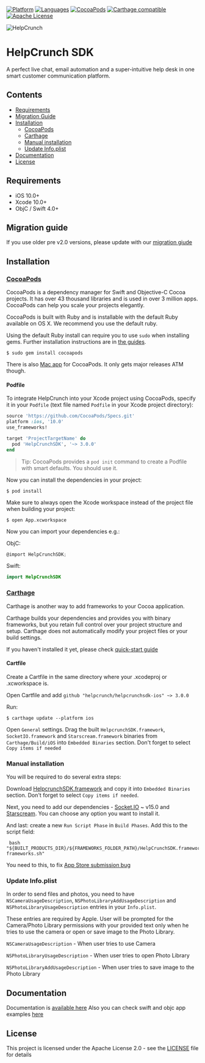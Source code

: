 [![Platform](https://img.shields.io/badge/platforms-iOS-orange.svg)](https://cocoapods.org/pods/HelpcrunchSDK)
[![Languages](https://img.shields.io/badge/languages-OjbC-orange.svg)]()
[![CocoaPods](https://img.shields.io/cocoapods/v/HelpCrunchSDK.svg)](#cocoapods)
[![Carthage compatible](https://img.shields.io/badge/Carthage-compatible-4BC51D.svg?style=flat)](#carthage)
[![Apache License](http://img.shields.io/badge/license-APACHE2-blue.svg?style=flat)](https://www.apache.org/licenses/LICENSE-2.0.html)

![HelpCrunch](https://helpcrunch.com/img/layout/menu/logo.svg)

# HelpCrunch SDK

A perfect live chat, email automation and a super-intuitive help desk in one smart customer communication platform.

## Contents

- [Requirements](#requirements)
- [Migration Guide](#migration-guide)
- [Installation](#installation)
   - [CocoaPods](#cocoapods)
   - [Carthage](#carthage)
   - [Manual installation](#manual-installation)
   - [Update Info.plist](#update-infoplist)
- [Documentation](#documentation)
- [License](#license)

## Requirements

- iOS 10.0+
- Xcode 10.0+
- ObjC / Swift 4.0+

## Migration guide

If you use older pre v2.0 versions, please update with our [migration giude](https://docs.helpcrunch.com/sdk-migration-guide-from-1-x-to-2-x.html)

## Installation

### [CocoaPods](https://cocoapods.org)

CocoaPods is a dependency manager for Swift and Objective-C Cocoa projects. It has over 43 thousand libraries and is used in over 3 million apps. CocoaPods can help you scale your projects elegantly.

CocoaPods is built with Ruby and is installable with the default Ruby available on OS X. We recommend you use the default ruby.

Using the default Ruby install can require you to use  `sudo`  when installing gems. Further installation instructions are in [the guides](https://guides.cocoapods.org/using/getting-started.html#getting-started).

```shell
$ sudo gem install cocoapods
```

There is also [Mac app](https://cocoapods.org/app) for CocoaPods. It only gets major releases ATM though.

#### Podfile

To integrate HelpCrunch into your Xcode project using CocoaPods, specify it in your `Podfile` (text file named `Podfile` in your Xcode project directory):

```ruby
source 'https://github.com/CocoaPods/Specs.git'
platform :ios, '10.0'
use_frameworks!

target 'ProjectTargetName' do
  pod 'HelpCrunchSDK', '~> 3.0.0'
end
```

> Tip: CocoaPods provides a `pod init` command to create a Podfile with smart defaults. You should use it.

Now you can install the dependencies in your project:

```shell
$ pod install
```

Make sure to always open the Xcode workspace instead of the project file when building your project:

```shell
$ open App.xcworkspace
```

Now you can import your dependencies e.g.:

ObjC:
```objective-c
@import HelpCrunchSDK;
```
Swift:
```swift
import HelpCrunchSDK
```

### [Carthage](https://github.com/Carthage/Carthage)

Carthage is another way to add frameworks to your Cocoa application.

Carthage builds your dependencies and provides you with binary frameworks, but you retain full control over your project structure and setup. Carthage does not automatically modify your project files or your build settings.

If you haven't installed it yet, please check [quick-start guide](https://github.com/Carthage/Carthage#quick-start)

#### Cartfile

Create a Cartfile in the same directory where your .xcodeproj or .xcworkspace is.

Open Cartfile and add `github "helpcrunch/helpcrunchsdk-ios" ~> 3.0.0`

Run:
```shell
$ carthage update --platform ios
```

Open `General` settings. Drag the built `HelpcrunchSDK.framework`, `SocketIO.framework` and `Starscream.framework` binaries from `Carthage/Build/iOS` into `Embedded Binaries` section. Don't forget to select `Copy items if needed`

### Manual installation

You will be required to do several extra steps:

Download [HelpcrunchSDK.framework](https://github.com/helpcrunch/helpcrunchsdk-ios) and copy it into `Embedded Binaries` section. Don't forget to select `Copy items if needed`.

Next, you need to add our dependencies - [Socket.IO](https://github.com/socketio/socket.io-client-swift) ~ v15.0 and [Starscream](https://github.com/daltoniam/Starscream). You can choose any option you want to install it.

And last: create a new `Run Script Phase` in `Build Phases`. Add this to the script field:
```shell
 bash "${BUILT_PRODUCTS_DIR}/${FRAMEWORKS_FOLDER_PATH}/HelpCrunchSDK.framework/strip-frameworks.sh"
```
You need to this, to fix [App Store submission bug](http://www.openradar.me/radar?id=6409498411401216)

### Update Info.plist

In order to send files and photos, you need to have `NSCameraUsageDescription`, `NSPhotoLibraryAddUsageDescription` and `NSPhotoLibraryUsageDescription` entries in your `Info.plist`.

These entries are required by Apple. User will be prompted for the Camera/Photo Library permissions with your provided text only when he tries to use the camera or open or save image to the Photo Library. 

`NSCameraUsageDescription` - When user tries to use Camera

`NSPhotoLibraryUsageDescription` - When user tries to open Photo Library

`NSPhotoLibraryAddUsageDescription` - When user tries to save image to the Photo Library

## Documentation

Documentation is [available here](https://docs.helpcrunch.com/ios-sdk.html)
Also you can check swift and objc app examples [here](https://github.com/helpcrunch/helpcrunchsdk-ios/tree/master/Examples)

## License

This project is licensed under the Apache License 2.0 - see the [LICENSE](LICENSE) file for details
